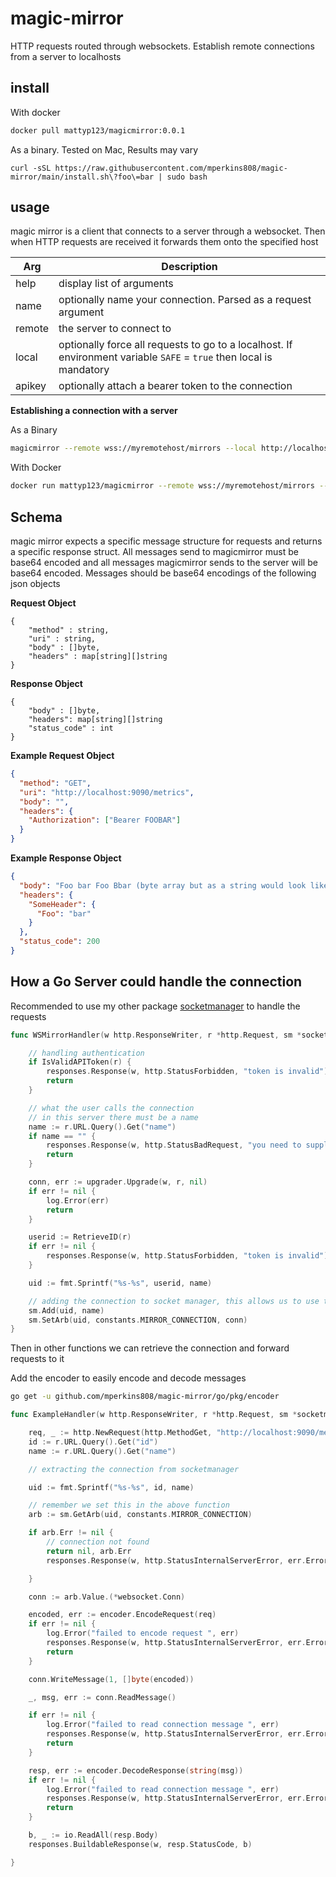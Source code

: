 # magic-mirror

HTTP requests routed through websockets. Establish remote connections from a server to localhosts

## install

With docker

```bash
docker pull mattyp123/magicmirror:0.0.1
```

As a binary. Tested on Mac, Results may vary

```
curl -sSL https://raw.githubusercontent.com/mperkins808/magic-mirror/main/install.sh\?foo\=bar | sudo bash
```

## usage

magic mirror is a client that connects to a server through a websocket. Then when HTTP requests are received it forwards them onto the specified host

| **Arg** | **Description**                                                                                                     |
| ------- | ------------------------------------------------------------------------------------------------------------------- |
| help    | display list of arguments                                                                                           |
| name    | optionally name your connection. Parsed as a request argument                                                       |
| remote  | the server to connect to                                                                                            |
| local   | optionally force all requests to go to a localhost. If environment variable `SAFE` = `true` then local is mandatory |
| apikey  | optionally attach a bearer token to the connection                                                                  |

**Establishing a connection with a server**

As a Binary

```bash
magicmirror --remote wss://myremotehost/mirrors --local http://localhost:9090 --apikey <INSERT> --name prometheus
```

With Docker

```bash
docker run mattyp123/magicmirror --remote wss://myremotehost/mirrors --local http://localhost:9090 --apikey <INSERT> --name prometheus
```

## Schema

magic mirror expects a specific message structure for requests and returns a specific response struct. All messages send to magicmirror must be base64 encoded and all messages magicmirror sends to the server will be base64 encoded. Messages should be base64 encodings of the following json objects

**Request Object**

```
{
    "method" : string,
    "uri" : string,
    "body" : []byte,
    "headers" : map[string][]string
}
```

**Response Object**

```
{
    "body" : []byte,
    "headers": map[string][]string
    "status_code" : int
}
```

**Example Request Object**

```json
{
  "method": "GET",
  "uri": "http://localhost:9090/metrics",
  "body": "",
  "headers": {
    "Authorization": ["Bearer FOOBAR"]
  }
}
```

**Example Response Object**

```json
{
  "body": "Foo bar Foo Bbar (byte array but as a string would look like this)",
  "headers": {
    "SomeHeader": {
      "Foo": "bar"
    }
  },
  "status_code": 200
}
```

## How a Go Server could handle the connection

Recommended to use my other package [socketmanager](https://github.com/mperkins808/socketmanager) to handle the requests

```go
func WSMirrorHandler(w http.ResponseWriter, r *http.Request, sm *socketmanager.SimpleSocketManager, upgrader websocket.Upgrader) {

    // handling authentication
	if IsValidAPIToken(r) {
		responses.Response(w, http.StatusForbidden, "token is invalid")
		return
	}

	// what the user calls the connection
    // in this server there must be a name
	name := r.URL.Query().Get("name")
	if name == "" {
		responses.Response(w, http.StatusBadRequest, "you need to supply a name")
		return
	}

	conn, err := upgrader.Upgrade(w, r, nil)
	if err != nil {
		log.Error(err)
		return
	}

	userid := RetrieveID(r)
	if err != nil {
		responses.Response(w, http.StatusForbidden, "token is invalid")
	}

	uid := fmt.Sprintf("%s-%s", userid, name)

    // adding the connection to socket manager, this allows us to use the connection in other parts of the server
	sm.Add(uid, name)
	sm.SetArb(uid, constants.MIRROR_CONNECTION, conn)
}

```

Then in other functions we can retrieve the connection and forward requests to it

Add the encoder to easily encode and decode messages

```bash
go get -u github.com/mperkins808/magic-mirror/go/pkg/encoder
```

```go
func ExampleHandler(w http.ResponseWriter, r *http.Request, sm *socketmanager.SimpleSocketManager) {

	req, _ := http.NewRequest(http.MethodGet, "http://localhost:9090/metrics", nil)
    id := r.URL.Query().Get("id")
	name := r.URL.Query().Get("name")

    // extracting the connection from socketmanager

    uid := fmt.Sprintf("%s-%s", id, name)

    // remember we set this in the above function
	arb := sm.GetArb(uid, constants.MIRROR_CONNECTION)

	if arb.Err != nil {
        // connection not found
		return nil, arb.Err
        responses.Response(w, http.StatusInternalServerError, err.Error())

	}

	conn := arb.Value.(*websocket.Conn)

	encoded, err := encoder.EncodeRequest(req)
	if err != nil {
		log.Error("failed to encode request ", err)
		responses.Response(w, http.StatusInternalServerError, err.Error())
		return
	}

	conn.WriteMessage(1, []byte(encoded))

	_, msg, err := conn.ReadMessage()

	if err != nil {
		log.Error("failed to read connection message ", err)
		responses.Response(w, http.StatusInternalServerError, err.Error())
		return
	}

	resp, err := encoder.DecodeResponse(string(msg))
	if err != nil {
		log.Error("failed to read connection message ", err)
		responses.Response(w, http.StatusInternalServerError, err.Error())
		return
	}

	b, _ := io.ReadAll(resp.Body)
	responses.BuildableResponse(w, resp.StatusCode, b)

}
```
